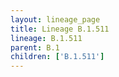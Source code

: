 ```yaml
---
layout: lineage_page
title: Lineage B.1.511
lineage: B.1.511
parent: B.1
children: ['B.1.511']
---
```

